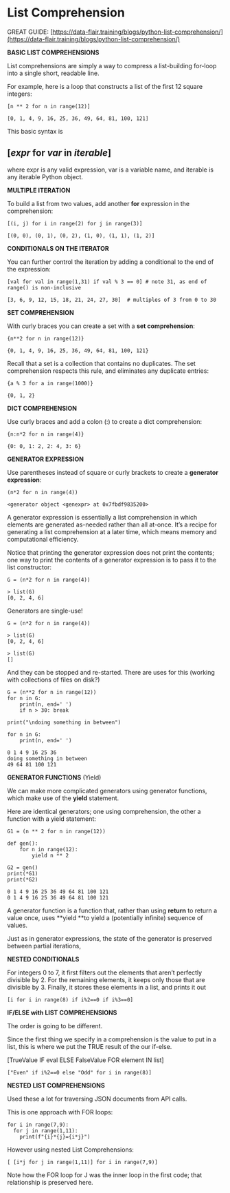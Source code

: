 # List Comprehension

GREAT GUIDE: [https://data-flair.training/blogs/python-list-comprehension/](https://data-flair.training/blogs/python-list-comprehension/)

**BASIC LIST COMPREHENSIONS**

List comprehensions are simply a way to compress a list-building for-loop into a single short, readable line.

For example, here is a loop that constructs a list of the first 12 square integers:

```
[n ** 2 for n in range(12)]

[0, 1, 4, 9, 16, 25, 36, 49, 64, 81, 100, 121]
```

This basic syntax is

## \[_expr_ for _var_ in _iterable_]

where expr is any valid expression, var is a variable name, and iterable is any iterable Python object.

**MULTIPLE ITERATION**

To build a list from two values, add another **for** expression in the comprehension:

```
[(i, j) for i in range(2) for j in range(3)]

[(0, 0), (0, 1), (0, 2), (1, 0), (1, 1), (1, 2)]
```

**CONDITIONALS ON THE ITERATOR**

You can further control the iteration by adding a conditional to the end of the expression:

```
[val for val in range(1,31) if val % 3 == 0] # note 31, as end of range() is non-inclusive

[3, 6, 9, 12, 15, 18, 21, 24, 27, 30]  # multiples of 3 from 0 to 30
```

**SET COMPREHENSION**

With curly braces you can create a set with a **set comprehension**:

```
{n**2 for n in range(12)}

{0, 1, 4, 9, 16, 25, 36, 49, 64, 81, 100, 121}
```

Recall that a set is a collection that contains no duplicates. The set comprehension respects this rule, and eliminates any duplicate entries:

```
{a % 3 for a in range(1000)}

{0, 1, 2}
```

**DICT COMPREHENSION**

Use curly braces and add a colon (:) to create a dict comprehension:

```
{n:n*2 for n in range(4)}

{0: 0, 1: 2, 2: 4, 3: 6}
```

**GENERATOR EXPRESSION**

Use parentheses instead of square or curly brackets to create a **generator expression**:

```
(n*2 for n in range(4))

<generator object <genexpr> at 0x7fbdf9835200>
```

A generator expression is essentially a list comprehension in which elements are generated as-needed rather than all at-once. It’s a recipe for generating a list comprehension at a later time, which means memory and computational efficiency.

Notice that printing the generator expression does not print the contents; one way to print the contents of a generator expression is to pass it to the list constructor:

```
G = (n*2 for n in range(4))

> list(G)
[0, 2, 4, 6]
```

Generators are single-use!

```
G = (n*2 for n in range(4))

> list(G)
[0, 2, 4, 6]

> list(G)
[]
```

And they can be stopped and re-started. There are uses for this (working with collections of files on disk?)

```
G = (n**2 for n in range(12))
for n in G:
    print(n, end=' ')
    if n > 30: break

print("\ndoing something in between")

for n in G:
    print(n, end=' ')

0 1 4 9 16 25 36 
doing something in between
49 64 81 100 121
```

**GENERATOR FUNCTIONS** (Yield)

We can make more complicated generators using generator functions, which make use of the **yield** statement.

Here are identical generators; one using comprehension, the other a function with a yield statement:

```
G1 = (n ** 2 for n in range(12))

def gen():
    for n in range(12):
        yield n ** 2

G2 = gen()
print(*G1)
print(*G2)

0 1 4 9 16 25 36 49 64 81 100 121
0 1 4 9 16 25 36 49 64 81 100 121
```

A generator function is a function that, rather than using **return** to return a value once, uses **yield **to yield a (potentially infinite) sequence of values.

Just as in generator expressions, the state of the generator is preserved between partial iterations,

**NESTED CONDITIONALS**

For integers 0 to 7, it first filters out the elements that aren’t perfectly divisible by 2. For the remaining elements, it keeps only those that are divisible by 3. Finally, it stores these elements in a list, and prints it out

```
[i for i in range(8) if i%2==0 if i%3==0]
```

**IF/ELSE with LIST COMPREHENSIONS**

The order is going to be different.

Since the first thing we specify in a comprehension is the value to put in a list, this is where we put the TRUE result of the our if-else.

\[TrueValue IF eval ELSE FalseValue FOR element IN list]

```
["Even" if i%2==0 else "Odd" for i in range(8)]
```

**NESTED LIST COMPREHENSIONS**

Used these a lot for traversing JSON documents from API calls.

This is one approach with FOR loops:

```
for i in range(7,9):
  for j in range(1,11):
    print(f"{i}*{j}={i*j}")
```

However using nested List Comprehensions:

```
[ [i*j for j in range(1,11)] for i in range(7,9)]
```

Note how the FOR loop for J was the inner loop in the first code; that relationship is preserved here.
